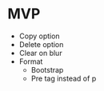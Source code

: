 # MVP

- Copy option
- Delete option
- Clear on blur
- Format
  - Bootstrap
  - Pre tag instead of p
